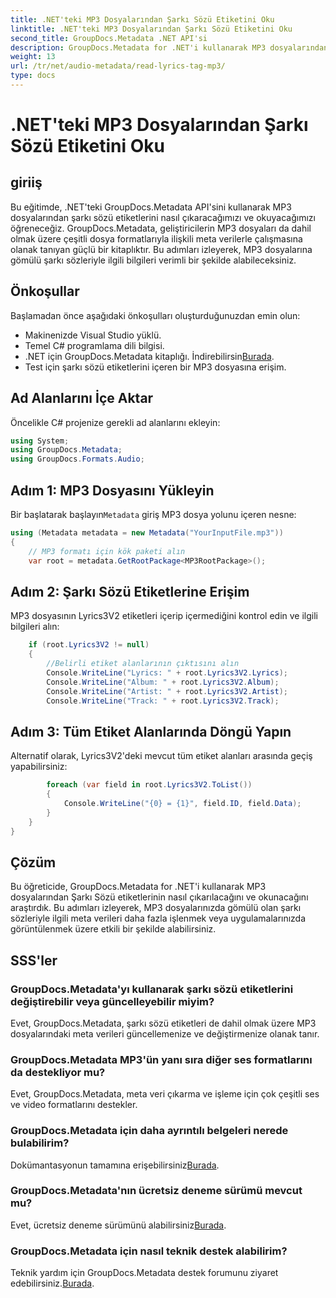 ```yaml
---
title: .NET'teki MP3 Dosyalarından Şarkı Sözü Etiketini Oku
linktitle: .NET'teki MP3 Dosyalarından Şarkı Sözü Etiketini Oku
second_title: GroupDocs.Metadata .NET API'si
description: GroupDocs.Metadata for .NET'i kullanarak MP3 dosyalarından şarkı sözü etiketlerini nasıl çıkaracağınızı öğrenin. Adım adım eğitimimizi takip edin.
weight: 13
url: /tr/net/audio-metadata/read-lyrics-tag-mp3/
type: docs
---
```

# .NET'teki MP3 Dosyalarından Şarkı Sözü Etiketini Oku

## giriiş
Bu eğitimde, .NET'teki GroupDocs.Metadata API'sini kullanarak MP3 dosyalarından şarkı sözü etiketlerini nasıl çıkaracağımızı ve okuyacağımızı öğreneceğiz. GroupDocs.Metadata, geliştiricilerin MP3 dosyaları da dahil olmak üzere çeşitli dosya formatlarıyla ilişkili meta verilerle çalışmasına olanak tanıyan güçlü bir kitaplıktır. Bu adımları izleyerek, MP3 dosyalarına gömülü şarkı sözleriyle ilgili bilgileri verimli bir şekilde alabileceksiniz.
## Önkoşullar
Başlamadan önce aşağıdaki önkoşulları oluşturduğunuzdan emin olun:
- Makinenizde Visual Studio yüklü.
- Temel C# programlama dili bilgisi.
-  .NET için GroupDocs.Metadata kitaplığı. İndirebilirsin[Burada](https://releases.groupdocs.com/metadata/net/).
- Test için şarkı sözü etiketlerini içeren bir MP3 dosyasına erişim.

## Ad Alanlarını İçe Aktar
Öncelikle C# projenize gerekli ad alanlarını ekleyin:
```csharp
using System;
using GroupDocs.Metadata;
using GroupDocs.Formats.Audio;
```
## Adım 1: MP3 Dosyasını Yükleyin
 Bir başlatarak başlayın`Metadata` giriş MP3 dosya yolunu içeren nesne:
```csharp
using (Metadata metadata = new Metadata("YourInputFile.mp3"))
{
    // MP3 formatı için kök paketi alın
    var root = metadata.GetRootPackage<MP3RootPackage>();
```
## Adım 2: Şarkı Sözü Etiketlerine Erişim
MP3 dosyasının Lyrics3V2 etiketleri içerip içermediğini kontrol edin ve ilgili bilgileri alın:
```csharp
    if (root.Lyrics3V2 != null)
    {
        //Belirli etiket alanlarının çıktısını alın
        Console.WriteLine("Lyrics: " + root.Lyrics3V2.Lyrics);
        Console.WriteLine("Album: " + root.Lyrics3V2.Album);
        Console.WriteLine("Artist: " + root.Lyrics3V2.Artist);
        Console.WriteLine("Track: " + root.Lyrics3V2.Track);
```
## Adım 3: Tüm Etiket Alanlarında Döngü Yapın
Alternatif olarak, Lyrics3V2'deki mevcut tüm etiket alanları arasında geçiş yapabilirsiniz:
```csharp
        foreach (var field in root.Lyrics3V2.ToList())
        {
            Console.WriteLine("{0} = {1}", field.ID, field.Data);
        }
    }
}
```

## Çözüm
Bu öğreticide, GroupDocs.Metadata for .NET'i kullanarak MP3 dosyalarından Şarkı Sözü etiketlerinin nasıl çıkarılacağını ve okunacağını araştırdık. Bu adımları izleyerek, MP3 dosyalarınızda gömülü olan şarkı sözleriyle ilgili meta verileri daha fazla işlenmek veya uygulamalarınızda görüntülenmek üzere etkili bir şekilde alabilirsiniz.

## SSS'ler
### GroupDocs.Metadata'yı kullanarak şarkı sözü etiketlerini değiştirebilir veya güncelleyebilir miyim?
Evet, GroupDocs.Metadata, şarkı sözü etiketleri de dahil olmak üzere MP3 dosyalarındaki meta verileri güncellemenize ve değiştirmenize olanak tanır.
### GroupDocs.Metadata MP3'ün yanı sıra diğer ses formatlarını da destekliyor mu?
Evet, GroupDocs.Metadata, meta veri çıkarma ve işleme için çok çeşitli ses ve video formatlarını destekler.
### GroupDocs.Metadata için daha ayrıntılı belgeleri nerede bulabilirim?
 Dokümantasyonun tamamına erişebilirsiniz[Burada](https://tutorials.groupdocs.com/metadata/net/).
### GroupDocs.Metadata'nın ücretsiz deneme sürümü mevcut mu?
 Evet, ücretsiz deneme sürümünü alabilirsiniz[Burada](https://releases.groupdocs.com/).
### GroupDocs.Metadata için nasıl teknik destek alabilirim?
 Teknik yardım için GroupDocs.Metadata destek forumunu ziyaret edebilirsiniz.[Burada](https://forum.groupdocs.com/c/metadata/14).